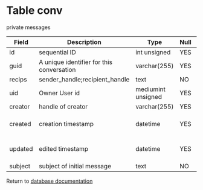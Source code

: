 Table conv
===========
private messages

| Field | Description | Type | Null | Key | Default | Extra |
| ----- | ----------- | ---- | ---- | --- | ------- | ----- |
| id | sequential ID | int unsigned | YES | PRI | NULL | auto_increment |    
| guid | A unique identifier for this conversation | varchar(255) | YES |  |  |  |    
| recips | sender_handle;recipient_handle | text | NO |  | NULL |  |    
| uid | Owner User id | mediumint unsigned | YES |  | 0 |  |    
| creator | handle of creator | varchar(255) | YES |  |  |  |    
| created | creation timestamp | datetime | YES |  | 0001-01-01 00:00:00 |  |    
| updated | edited timestamp | datetime | YES |  | 0001-01-01 00:00:00 |  |    
| subject | subject of initial message | text | NO |  | NULL |  |    

Return to [database documentation](help/database)
